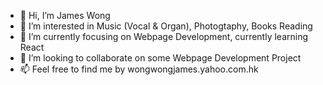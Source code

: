 - 👋 Hi, I’m James Wong
- 👀 I’m interested in Music (Vocal & Organ), Photogtaphy, Books Reading
- 🌱 I’m currently focusing on Webpage Development, currently learning React
- 💞️ I’m looking to collaborate on some Webpage Development Project
- 📫 Feel free to find me by wongwongjames.yahoo.com.hk

<!---
jameswong2000/jameswong2000 is a ✨ special ✨ repository because its `README.md` (this file) appears on your GitHub profile.
You can click the Preview link to take a look at your changes.
--->
